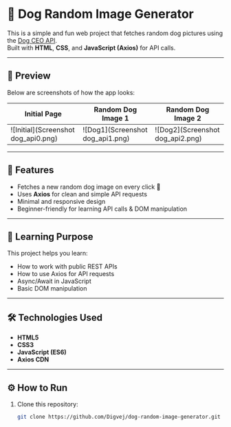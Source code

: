 # 🐶 Dog Random Image Generator

This is a simple and fun web project that fetches random dog pictures using the [Dog CEO API](https://dog.ceo/dog-api/).  
Built with **HTML**, **CSS**, and **JavaScript (Axios)** for API calls.

---

## 📸 Preview

Below are screenshots of how the app looks:

| Initial Page | Random Dog Image 1 | Random Dog Image 2 |
|---------------|-------------------|-------------------|
| ![Initial](Screenshot dog_api0.png) | ![Dog1](Screenshot dog_api1.png) | ![Dog2](Screenshot dog_api2.png) |

---

## 🚀 Features
- Fetches a new random dog image on every click 🐾  
- Uses **Axios** for clean and simple API requests  
- Minimal and responsive design  
- Beginner-friendly for learning API calls & DOM manipulation  

---

## 🧠 Learning Purpose
This project helps you learn:
- How to work with public REST APIs  
- How to use Axios for API requests  
- Async/Await in JavaScript  
- Basic DOM manipulation  

---

## 🛠️ Technologies Used
- **HTML5**  
- **CSS3**  
- **JavaScript (ES6)**  
- **Axios CDN**

---

## ⚙️ How to Run

1. Clone this repository:
   ```bash
   git clone https://github.com/Digvej/dog-random-image-generator.git
